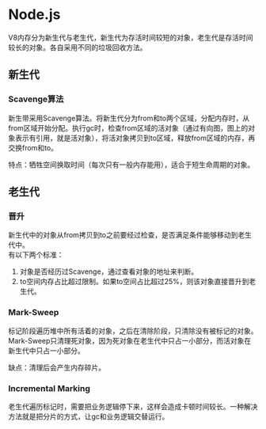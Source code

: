 # Node.js
V8内存分为新生代与老生代，新生代为存活时间较短的对象，老生代是存活时间较长的对象。各自采用不同的垃圾回收方法。

## 新生代
### Scavenge算法
新生带采用Scavenge算法。将新生代分为from和to两个区域，分配内存时，从from区域开始分配。执行gc时，检查from区域的活对象（通过有向图，图上的对象表示有引用，就是活对象），将活对象拷贝到to区域，释放from区域的内存，再交换from和to。

特点：牺牲空间换取时间（每次只有一般内存能用），适合于短生命周期的对象。

## 老生代
### 晋升
新生代中的对象从from拷贝到to之前要经过检查，是否满足条件能够移动到老生代中。  
有以下两个标准：
1. 对象是否经历过Scavenge，通过查看对象的地址来判断。
2. to空间内存占比超过限制。如果to空间占比超过25%，则该对象直接晋升到老生代。

### Mark-Sweep
标记阶段遍历堆中所有活着的对象，之后在清除阶段，只清除没有被标记的对象。  
Mark-Sweep只清理死对象，因为死对象在老生代中只占一小部分，而活对象在新生代中只占一小部分。

缺点：清理后会产生内存碎片。

### Incremental Marking
老生代遍历标记时，需要把业务逻辑停下来，这样会造成卡顿时间较长。一种解决方法就是把分片的方式，让gc和业务逻辑交替运行。